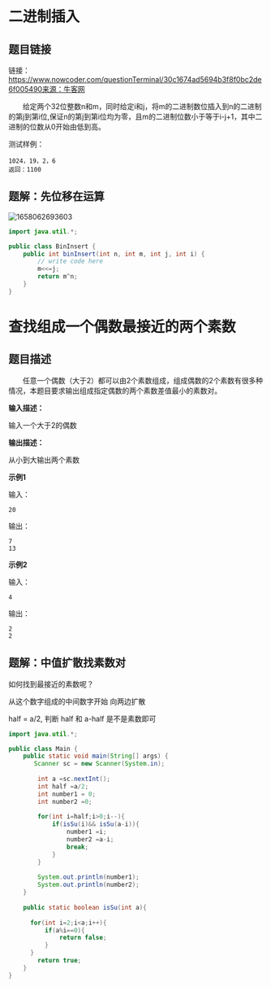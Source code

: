 



 # 二进制插入 



## 题目链接



链接：https://www.nowcoder.com/questionTerminal/30c1674ad5694b3f8f0bc2de6f005490来源：牛客网

 

 &emsp;&emsp;给定两个32位整数n和m，同时给定i和j，将m的二进制数位插入到n的二进制的第j到第i位,保证n的第j到第i位均为零，且m的二进制位数小于等于i-j+1，其中二进制的位数从0开始由低到高。 

 

测试样例： 



```
1024，19，2，6
返回：1100
```



## 题解：先位移在运算



![1658062693603](C:\Users\rain7\AppData\Roaming\Typora\typora-user-images\1658062693603.png)



```java
import java.util.*;

public class BinInsert {
    public int binInsert(int n, int m, int j, int i) {
        // write code here
        m<<=j;
        return m^n;
    }
}
```



#   **查找组成一个偶数最接近的两个素数** 



## 题目描述

&emsp;&emsp;任意一个偶数（大于2）都可以由2个素数组成，组成偶数的2个素数有很多种情况，本题目要求输出组成指定偶数的两个素数差值最小的素数对。



**输入描述：**

输入一个大于2的偶数



**输出描述：**

从小到大输出两个素数



**示例1**

输入：

```
20
```

输出：

```
7
13
```



**示例2**

输入：

```
4
```

输出：

```
2
2
```





## 题解：中值扩散找素数对



如何找到最接近的素数呢？

从这个数字组成的中间数字开始 向两边扩散

half = a/2, 判断 half 和 a-half 是不是素数即可



```java
import java.util.*;

public class Main {
    public static void main(String[] args) {
       Scanner sc = new Scanner(System.in);
   
        int a =sc.nextInt();
        int half =a/2;
        int number1 = 0;
        int number2 =0;
        
        for(int i=half;i>0;i--){
            if(isSu(i)&& isSu(a-i)){
                number1 =i;
                number2 =a-i;
                break;
            }
        }
  
        System.out.println(number1);
        System.out.println(number2);
    }
    
    public static boolean isSu(int a){
      
      for(int i=2;i<a;i++){
          if(a%i==0){
              return false;
          }
      }
        return true;
    }
}
```

